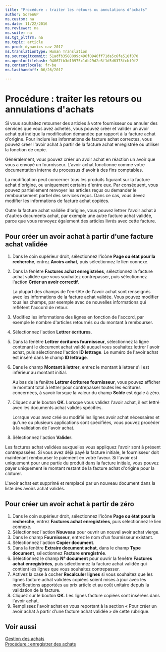 ```yaml
---
title: "Procédure : traiter les retours ou annulations d'achats"
author: SorenGP
ms.custom: na
ms.date: 11/22/2016
ms.reviewer: na
ms.suite: na
ms.tgt_pltfrm: na
ms.topic: article
ms-prod: dynamics-nav-2017
ms.translationtype: Human Translation
ms.sourcegitcommit: 51adfb3588099c496f0946ff71da5c6fe518f070
ms.openlocfilehash: 94067fb3d10975c1db29d2e3f1d5d6373fcbf9f2
ms.contentlocale: fr-be
ms.lasthandoff: 06/26/2017

---
```


# <a name="how-to-process-purchase-returns-or-cancellations"></a>Procédure : traiter les retours ou annulations d'achats
Si vous souhaitez retourner des articles à votre fournisseur ou annuler des services que vous avez achetés, vous pouvez créer et valider un avoir achat qui indique la modification demandée par rapport à la facture achat d'origine. Pour inclure les informations de facture achat correctes, vous pouvez créer l'avoir achat à partir de la facture achat enregistrée ou utiliser la fonction de copie.

Généralement, vous pouvez créer un avoir achat en réaction un avoir que vous a envoyé un fournisseur. L'avoir achat fonctionne comme votre documentation interne du processus d'avoir à des fins comptables.

La modification peut concerner tous les produits figurant sur la facture achat d'origine, ou uniquement certains d'entre eux. Par conséquent, vous pouvez partiellement renvoyer les articles reçus ou demander le remboursement partiel des services reçus. Dans ce cas, vous devez modifier les informations de facture achat copiées.

Outre la facture achat validée d'origine, vous pouvez lettrer l'avoir achat à d'autres documents achat, par exemple une autre facture achat validée, parce que vous renvoyez également des articles livrés avec cette facture.

## <a name="to-create-a-purchase-credit-memo-from-a-posted-purchase-invoice"></a>Pour créer un avoir achat à partir d'une facture achat validée
1. Dans le coin supérieur droit, sélectionnez l'icône **Page ou état pour la recherche**, entrez **Avoirs achat**, puis sélectionnez le lien connexe.  
2. Dans la fenêtre **Factures achat enregistrées**, sélectionnez la facture achat validée que vous souhaitez contrepasser, puis sélectionnez l'action **Créer un avoir correctif**.

    La plupart des champs de l'en-tête de l'avoir achat sont renseignés avec les informations de la facture achat validée. Vous pouvez modifier tous les champs, par exemple avec de nouvelles informations qui reflètent l'accord de retour.
3. Modifiez les informations des lignes en fonction de l'accord, par exemple le nombre d'articles retournés ou du montant à rembourser.
4. Sélectionnez l'action **Lettrer écritures**.
5. Dans la fenêtre **Lettrer écritures fournisseur**, sélectionnez la ligne contenant le document achat validé auquel vous souhaitez lettrer l'avoir achat, puis sélectionnez l'action **ID lettrage**. Le numéro de l'avoir achat est inséré dans le champ **ID lettrage**.
6. Dans le champ **Montant à lettrer**, entrez le montant à lettrer s'il est inférieur au montant initial.

    Au bas de la fenêtre **Lettrer écritures fournisseur**, vous pouvez afficher le montant total à lettrer pour contrepasser toutes les écritures concernées, à savoir lorsque la valeur du champ **Solde** est égale à zéro.
7. Cliquez sur le bouton **OK**. Lorsque vous validez l'avoir achat, il est lettré avec les documents achat validés spécifiés.

    Lorsque vous avez créé ou modifié les lignes avoir achat nécessaires et qu'une ou plusieurs applications sont spécifiées, vous pouvez procéder à la validation de l'avoir achat.
8. Sélectionnez l'action **Valider**.

Les factures achat validées auxquelles vous appliquez l'avoir sont à présent contrepassées. Si vous avez déjà payé la facture initiale, le fournisseur doit maintenant rembourser le paiement en votre faveur. Si l'avoir est uniquement pour une partie du produit dans la facture initiale, vous pouvez payer uniquement le montant restant de la facture achat d'origine pour la clôturer.

L'avoir achat est supprimé et remplacé par un nouveau document dans la liste des avoirs achat validés.

## <a name="to-create-a-purchase-credit-memo-from-scratch"></a>Pour créer un avoir achat à partir de zéro
1. Dans le coin supérieur droit, sélectionnez l'icône **Page ou état pour la recherche**, entrez **Factures achat enregistrées**, puis sélectionnez le lien connexe.
2. Sélectionnez l'action **Nouveau** pour ouvrir un nouvel avoir achat vierge.
3. Dans le champ **Fournisseur**, entrez le nom d'un fournisseur existant.
4. Sélectionnez l'action **Copier document**.
5. Dans la fenêtre **Extraire document achat**, dans le champ **Type document**, sélectionnez **Facture enregistrée**.
6. Sélectionnez le champ **N° document** pour ouvrir la fenêtre **Factures achat enregistrées**, puis sélectionnez la facture achat validée qui contient les lignes que vous souhaitez contrepasser.
7. Activez la case à cocher **Recalculer lignes** si vous souhaitez que les lignes facture achat validées copiées soient mises à jour avec les modifications apportées au prix article et au coût unitaire depuis la validation de la facture.
8. Cliquez sur le bouton **OK**. Les lignes facture copiées sont insérées dans l'avoir achat.
9. Remplissez l'avoir achat en vous reportant à la section « Pour créer un avoir achat à partir d'une facture achat validée » de cette rubrique.

## <a name="see-also"></a>Voir aussi
[Gestion des achats](purchasing-manage-purchasing.md)  
[Procédure : enregistrer des achats](purchasing-how-record-purchases.md)  

